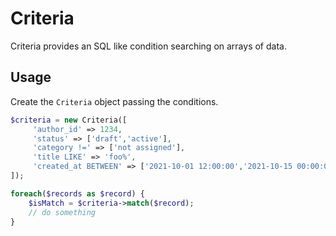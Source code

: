 # Criteria

Criteria provides an SQL like condition searching on arrays of data.

## Usage
 
Create the `Criteria` object passing the conditions.

```php
$criteria = new Criteria([
     'author_id' => 1234,
     'status' => ['draft','active'],
     'category !=' => ['not assigned'], 
     'title LIKE' => 'foo%',
     'created_at BETWEEN' => ['2021-10-01 12:00:00','2021-10-15 00:00:00']
]);

foreach($records as $record) {
    $isMatch = $criteria->match($record);
    // do something
}
```

 